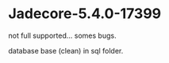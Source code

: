 Jadecore-5.4.0-17399
========================

not full supported... somes bugs.

database base (clean) in sql folder.
